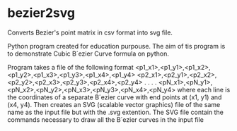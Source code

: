 # bezier2svg
Converts Bezier's point matrix in csv format into svg file.

Python program created for education purpouse. 
The aim of tis program is to demonstrate Cubic B´ezier Curve formula on python. 

Program takes a file of the following format
<p1_x1>,<p1_y1>,<p1_x2>,<p1_y2>,<p1_x3>,<p1_y3>,<p1_x4>,<p1_y4>
<p2_x1>,<p2_y1>,<p2_x2>,<p2_y2>,<p2_x3>,<p2_y3>,<p2_x4>,<p2_y4>
. . . .
<pN_x1>,<pN_y1>,<pN_x2>,<pN_y2>,<pN_x3>,<pN_y3>,<pN_x4>,<pN_y4>
where each line is the coordinates of a separate B´ezier curve with end points
at (x1, y1) and (x4, y4).
Then creates an SVG (scalable vector graphics) file of the
same name as the input file but with the .svg extention. The SVG file
contain the commands necessary to draw all the B´ezier curves in the
input file
